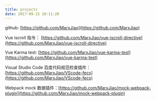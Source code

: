```yaml
---
title: projects
date: 2017-09-15 18:11:20
---
```


github: [https://github.com/MarxJiao](https://github.com/MarxJiao)

Vue iscroll 指令： [https://github.com/MarxJiao/vue-iscroll-directive](https://github.com/MarxJiao/vue-iscroll-directive)

Vue Karma test: [https://github.com/MarxJiao/vue-karma-test](https://github.com/MarxJiao/vue-karma-test)

Visual Studio Code 百度代码规范检查插件：[https://github.com/MarxJiao/VScode-fecs](https://github.com/MarxJiao/VScode-fecs)

Webpack mock 数据插件：[https://github.com/MarxJiao/mock-webpack-plugin](https://github.com/MarxJiao/mock-webpack-plugin)
